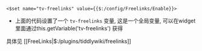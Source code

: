 ```
<$set name="tv-freelinks" value={{$:/config/Freelinks/Enable}}>
```

* 上面的代码设置了一个 `tv-freelinks` 变量,  这是一个全局变量, 可以在widget 里面通过this.getVariable('tv-freelinks') 获得

具体见 [[FreeLinks|$:/plugins/tiddlywiki/freelinks]]